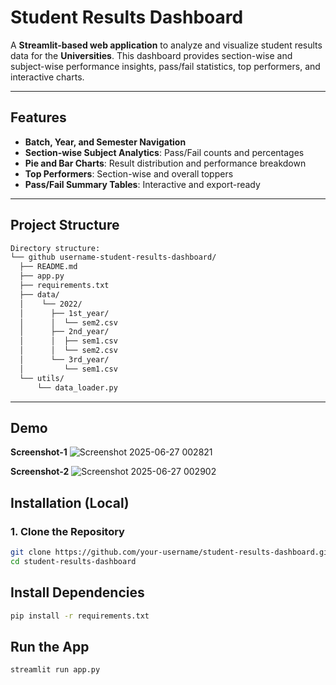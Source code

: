# Student Results Dashboard

A **Streamlit-based web application** to analyze and visualize student results data for the **Universities**. This dashboard provides section-wise and subject-wise performance insights, pass/fail statistics, top performers, and interactive charts.

---

## Features

- **Batch, Year, and Semester Navigation**
- **Section-wise Subject Analytics**: Pass/Fail counts and percentages
- **Pie and Bar Charts**: Result distribution and performance breakdown
- **Top Performers**: Section-wise and overall toppers
- **Pass/Fail Summary Tables**: Interactive and export-ready

---

## Project Structure

```bash
Directory structure:
└── github username-student-results-dashboard/
  ├── README.md
  ├── app.py
  ├── requirements.txt
  ├── data/
  │    └── 2022/
  │      ├── 1st_year/
  │      │  └── sem2.csv
  │      ├── 2nd_year/
  │      │  ├── sem1.csv
  │      │  └── sem2.csv
  │      └── 3rd_year/
  │         └── sem1.csv
  └── utils/
      └── data_loader.py
```

---

## Demo

**Screenshot-1**
![Screenshot 2025-06-27 002821](https://github.com/user-attachments/assets/d8519164-e182-4020-a847-1b9940346c9f)

**Screenshot-2**
![Screenshot 2025-06-27 002902](https://github.com/user-attachments/assets/05765791-622f-46bd-8470-b69d8a68f6d1)

## Installation (Local)

### 1. Clone the Repository

```bash
git clone https://github.com/your-username/student-results-dashboard.git
cd student-results-dashboard
```

## Install Dependencies

```bash
pip install -r requirements.txt
```

## Run the App

```bash
streamlit run app.py
```
